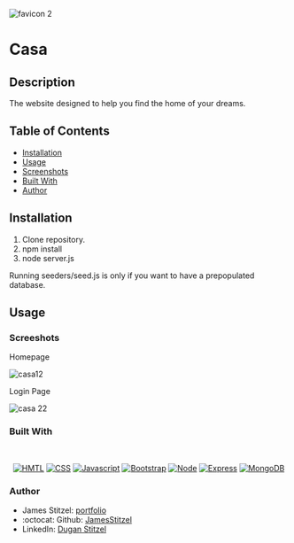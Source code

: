 ![favicon 2](https://user-images.githubusercontent.com/89664909/152747342-e665a30b-ebb4-4624-adce-5963faeb5365.png)
# Casa

## Description

The website designed to help you find the home of your dreams.

## Table of Contents

* [Installation](#installation)
* [Usage](#usage)
* [Screenshots](#screenshots)
* [Built With](#Built)
* [Author](#Author)

## Installation

1. Clone repository. 
2. npm install
3. node server.js

Running seeders/seed.js is only if you want to have a prepopulated database.

## Usage

### Screeshots

Homepage

![casa12](https://user-images.githubusercontent.com/89664909/152746693-fdf7398a-ed81-46a3-9339-3cbe428681a1.jpg)

Login Page

![casa 22](https://user-images.githubusercontent.com/89664909/152746706-3aa27cf2-050e-4342-b3fe-f9e073a29722.jpg)

### Built With

</br>
<p align="center">
    <a href="https://developer.mozilla.org/en-US/docs/Web/HTML"><img src="https://img.shields.io/badge/-HTML-orange?style=for-the-badge"  alt="HMTL" /></a>
    <a href="https://developer.mozilla.org/en-US/docs/Web/CSS"><img src="https://img.shields.io/badge/-CSS-blue?style=for-the-badge" alt="CSS" /></a>
    <a href="https://www.javascript.com/"><img src="https://img.shields.io/badge/-Javascript-yellow?style=for-the-badge" alt="Javascript" /></a>
    <a href="https://getbootstrap.com/"><img src="https://img.shields.io/badge/-Bootstrap-blueviolet?style=for-the-badge" alt="Bootstrap" /></a>
    <a href="https://nodejs.org/en/"><img src="https://img.shields.io/badge/-Node-orange?style=for-the-badge" alt="Node" /></a>
    <a href="https://www.npmjs.com/package/express"><img src="https://img.shields.io/badge/-Express-blue?style=for-the-badge" alt="Express" /></a>
    <a href="https://www.mongodb.com/"><img src="https://img.shields.io/badge/-MongoDB-blue?style=for-the-badge" alt="MongoDB" /></a>
</p>

### Author

- James Stitzel: [portfolio](https://github.com/JamesStitzel?tab=repositories)
- :octocat: Github: [JamesStitzel](https://github.com/JamesStitzel)
- LinkedIn: [Dugan Stitzel](https://www.linkedin.com/in/dugan-stitzel/)
